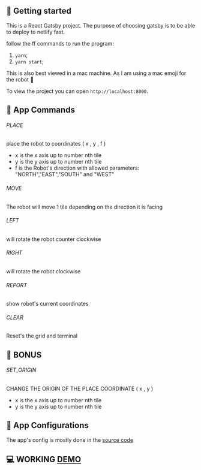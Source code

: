 ## 🚀 Getting started

This is a React Gatsby project. The purpose of choosing gatsby is to be able to deploy to netlify fast.

follow the ff commands to run the program:
1. `yarn`;
2. `yarn start`;

This is also best viewed in a mac machine. As I am using a mac emoji for the robot 🤖

To view the project you can open `http://localhost:8000`.

## 🤖 App Commands

###### PLACE
place the robot to coordinates ( x , y , f )
- x is the x axis up to number nth tile
- y is the y axis up to number nth tile
- f is the Robot's direction with allowed parameters: "NORTH","EAST","SOUTH" and "WEST"
###### MOVE
The robot will move 1 tile depending on the direction it is facing

###### LEFT
will rotate the robot counter clockwise
###### RIGHT
will rotate the robot clockwise

###### REPORT
show robot's current coordinates

###### CLEAR
Reset's the grid and terminal


## 🎉 BONUS

###### SET_ORIGIN
CHANGE THE ORIGIN OF THE PLACE COORDINATE ( x , y )
- x is the x axis up to number nth tile
- y is the y axis up to number nth tile

## 🤖 App Configurations
The app's config is mostly done in the [source code](src/constants/index.ts)

## 💻 WORKING [DEMO](https://aesthetic-elf-01cae2.netlify.app)
